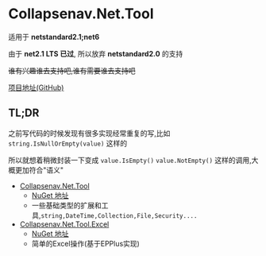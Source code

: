 # Collapsenav.Net.Tool

适用于 **netstandard2.1;net6**

由于 **net2.1 LTS 已过**, 所以放弃 **netstandard2.0** 的支持

~~谁有兴趣谁去支持吧,谁有需要谁去支持吧~~

[项目地址\(GitHub\)](https://github.com/CollapseNav/Collapsenav.Net.Tool)

## TL;DR

之前写代码的时候发现有很多实现经常重复的写,比如 `string.IsNullOrEmpty(value)` 这样的

所以就想着稍微封装一下变成 `value.IsEmpty()` `value.NotEmpty()` 这样的调用,大概更加符合"语义"

* [Collapsenav.Net.Tool](./Collapsenav.Net.Tool/README.md)
  * [NuGet 地址](https://www.nuget.org/packages/Collapsenav.Net.Tool/)
  * 一些基础类型的扩展和工具,`string,DateTime,Collection,File,Security....`
* [Collapsenav.Net.Tool.Excel](./Collapsenav.Net.Tool.Excel/Readme.md)
  * [NuGet 地址](https://www.nuget.org/packages/Collapsenav.Net.Tool.Excel/)
  * 简单的Excel操作(基于EPPlus实现)

